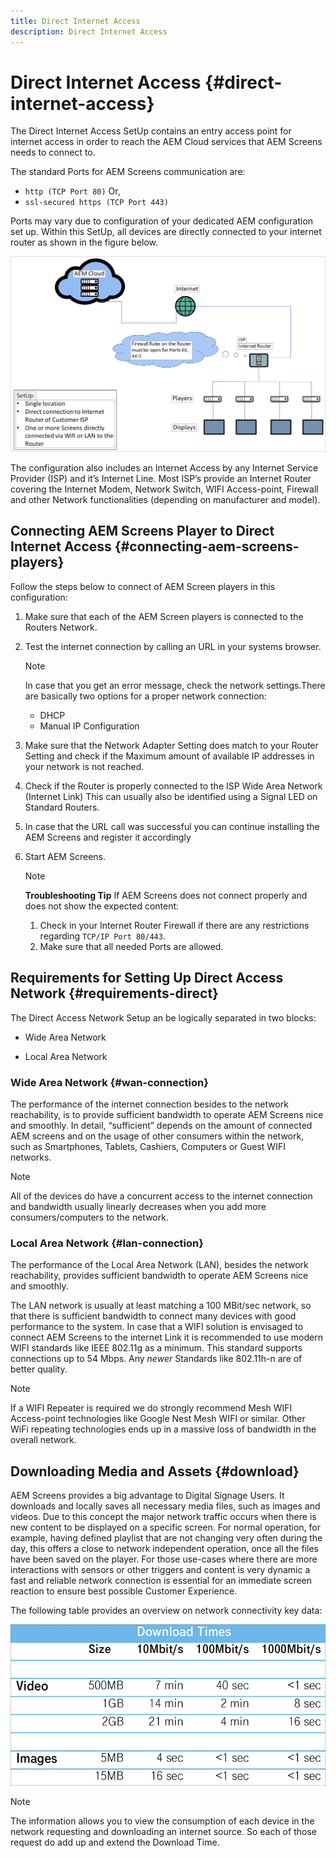 ```yaml
---
title: Direct Internet Access
description: Direct Internet Access
---
```


# Direct Internet Access {#direct-internet-access}

The Direct Internet Access SetUp contains an entry access point for internet access in order to reach the AEM Cloud services that AEM Screens needs to connect to. 

The standard Ports for AEM Screens communication are:
* `http (TCP Port 80)`
Or,
* `ssl-secured https (TCP Port 443)`

Ports may vary due to configuration of your dedicated AEM configuration set up. Within this SetUp, all devices are directly connected to your internet router as shown in the figure below.

![](/help/assets/direct-access-2.png)

The configuration also includes an Internet Access by any Internet Service Provider (ISP) and it’s Internet Line. Most ISP’s provide an Internet Router covering the Internet Modem, Network Switch, WIFI Access-point, Firewall and other Network functionalities (depending on manufacturer and model).

## Connecting AEM Screens Player to Direct Internet Access {#connecting-aem-screens-players}

Follow the steps below to connect of AEM Screen players in this configuration:

1. Make sure that each of the AEM Screen players is connected to the Routers Network.
1. Test the internet connection by calling an URL in your systems browser.

   >[!NOTE]
   >In case that you get an error message, check the network settings.There are basically two options for a proper network connection:
   >* DHCP
   >* Manual IP Configuration

1. Make sure that the Network Adapter Setting does match to your Router Setting and check if the Maximum amount of available IP addresses in your network is not reached.

1. Check if the Router is properly connected to the ISP Wide Area Network (Internet Link) This can usually also be identified using a Signal LED on Standard Routers.
1. In case that the URL call was successful you can continue installing the AEM Screens and register it accordingly
1. Start AEM Screens.

   >[!NOTE]
   >**Troubleshooting Tip**
   >If AEM Screens does not connect properly and does not show the expected content:
   >
   >1. Check in your Internet Router Firewall if there are any restrictions regarding `TCP/IP Port 80/443`.
   >1. Make sure that all needed Ports are allowed.

## Requirements for Setting Up Direct Access Network {#requirements-direct}

The Direct Access Network Setup an be logically separated in two blocks:

* Wide Area Network

* Local Area Network

### Wide Area Network {#wan-connection}

The performance of the internet connection besides to the network reachability, is to provide sufficient bandwidth to operate AEM Screens nice and smoothly. In detail, “sufficient” depends on the amount of connected AEM screens and on the usage of other consumers within the network, such as Smartphones, Tablets, Cashiers, Computers or Guest WIFI networks.

>[!NOTE]
>All of the devices do have a concurrent access to the internet connection and bandwidth usually linearly decreases when you add more consumers/computers to the network.

### Local Area Network {#lan-connection}

The performance of the Local Area Network (LAN), besides the network reachability, provides sufficient bandwidth to operate AEM Screens nice and smoothly. 

The LAN network is usually at least matching a 100 MBit/sec network, so that there is sufficient bandwidth to connect many devices with good performance to the system.
In case that a WIFI solution is envisaged to connect AEM Screens to the internet Link it is recommended to use modern WIFI standards like IEEE 802.11g as a minimum. This standard supports connections up to 54 Mbps. Any *newer* Standards like 802.11h-n are of better quality. 

>[!NOTE]
>If a WIFI Repeater is required we do strongly recommend Mesh WIFI Access-point technologies like Google Nest Mesh WIFI or similar. Other WiFi repeating technologies ends up in a massive loss of bandwidth in the overall network.

## Downloading Media and Assets {#download}

AEM Screens provides a big advantage to Digital Signage Users. It downloads and locally saves all necessary media files, such as images and videos. Due to this concept the major network traffic occurs when there is new content to be displayed on a specific screen.
For normal operation, for example, having defined playlist that are not changing very often during the day, this offers a close to network independent operation, once all the files have been saved on the player.
For those use-cases where there are more interactions with sensors or other triggers and content is very dynamic a fast and reliable network connection is essential for an immediate screen reaction to ensure best possible Customer Experience.

The following table provides an overview on network connectivity key data:

![](/help/assets/download-times-direct.png)

>[!NOTE]
>The information allows you to view the consumption of each device in the network requesting and downloading an internet source. So each of those request do add up and extend the Download Time.